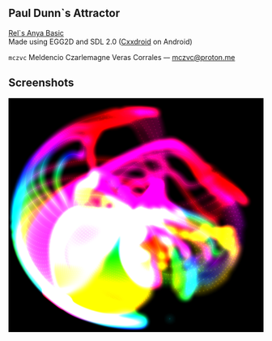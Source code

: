 ## Paul Dunn`s Attractor
[Rel`s Anya Basic](https://web.facebook.com/AnyaBasic/posts/pfbid0gYgdjYdqtnKrx6QNRz9RdKuEoaPzfGmtaqdiTiNCb7LSkyh9VtfyNx7UCwyV5QwMl)<br>
Made using EGG2D and SDL 2.0 ([Cxxdroid](https://play.google.com/store/apps/details?id=ru.iiec.cxxdroid&hl=en&gl=US&pli=1) on Android)

`mczvc`
Meldencio Czarlemagne Veras Corrales ~~--~~ mczvc@proton.me

## Screenshots
![code](./Screenshot%20from%202022-11-21%2015-15-58.png)